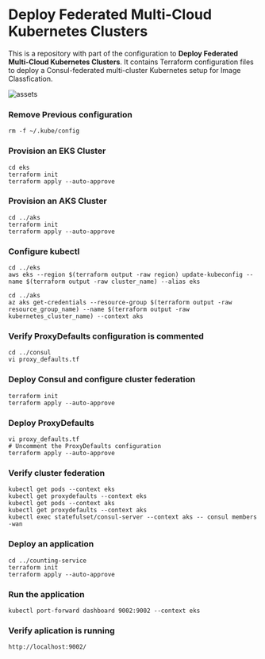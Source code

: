 # Deploy Federated Multi-Cloud Kubernetes Clusters

This is a repository with part of the configuration to **Deploy
Federated Multi-Cloud Kubernetes Clusters**. It contains Terraform
configuration files to deploy a Consul-federated
multi-cluster Kubernetes setup for Image Classfication.

![assets](https://user-images.githubusercontent.com/70341313/205536186-61fb1553-5dd0-436b-8b0d-950beab436af.png)

### Remove Previous configuration
```
rm -f ~/.kube/config
```

### Provision an EKS Cluster
```
cd eks
terraform init
terraform apply --auto-approve
```

### Provision an AKS Cluster
```
cd ../aks
terraform init
terraform apply --auto-approve
```

### Configure kubectl
```
cd ../eks
aws eks --region $(terraform output -raw region) update-kubeconfig --name $(terraform output -raw cluster_name) --alias eks
```

```
cd ../aks
az aks get-credentials --resource-group $(terraform output -raw resource_group_name) --name $(terraform output -raw kubernetes_cluster_name) --context aks
```

### Verify ProxyDefaults configuration is commented
```
cd ../consul
vi proxy_defaults.tf
```

### Deploy Consul and configure cluster federation
```
terraform init
terraform apply --auto-approve
```

### Deploy ProxyDefaults
```
vi proxy_defaults.tf
# Uncomment the ProxyDefaults configuration
terraform apply --auto-approve
```


### Verify cluster federation
```
kubectl get pods --context eks
kubectl get proxydefaults --context eks
kubectl get pods --context aks
kubectl get proxydefaults --context aks
kubectl exec statefulset/consul-server --context aks -- consul members -wan
```

### Deploy an application
```
cd ../counting-service
terraform init
terraform apply --auto-approve
```

### Run the application
```
kubectl port-forward dashboard 9002:9002 --context eks
```

### Verify aplication is running
```
http://localhost:9002/ 
```


